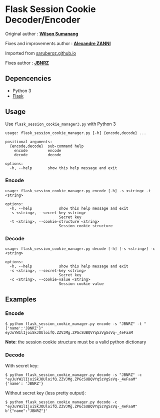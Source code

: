 # Flask Session Cookie Decoder/Encoder

Original author : [**Wilson Sumanang**](https://github.com/saruberoz)

Fixes and improvements author : [**Alexandre ZANNI**](https://github.com/noraj)

Imported from [saruberoz.github.io](http://saruberoz.github.io/flask-session-cookie-decoder-slash-encoder)

Fixes author : [**JBNRZ**](https://github.com/JBNRZ)

## Depencencies

+ Python 3
+ [Flask](https://pypi.python.org/pypi/Flask)

## Usage

Use `flask_session_cookie_manager3.py` with Python 3

```
usage: flask_session_cookie_manager.py [-h] {encode,decode} ...

positional arguments:
  {encode,decode}  sub-command help
    encode         encode
    decode         decode

options:
  -h, --help       show this help message and exit
```

### Encode

```
usage: flask_session_cookie_manager.py encode [-h] -s <string> -t <string>

options:
  -h, --help            show this help message and exit
  -s <string>, --secret-key <string>
                        Secret key
  -t <string>, --cookie-structure <string>
                        Session cookie structure
```

### Decode

```
usage: flask_session_cookie_manager.py decode [-h] [-s <string>] -c <string>

options:
  -h, --help            show this help message and exit
  -s <string>, --secret-key <string>
                        Secret key
  -c <string>, --cookie-value <string>
                        Session cookie value
```

## Examples

### Encode

```
$ python flask_session_cookie_manager.py encode -s "JBNRZ" -t "{'name':'JBNRZ'}"
eyJuYW1lIjoiSkJOUloifQ.ZZVJMg.ZPGcSUBQVYq5zVgSsVq-_4eFaaM
```

**Note**: the session cookie structure must be a valid python dictionary

### Decode

With secret key:

```
$ python flask_session_cookie_manager.py decode -s "JBNRZ" -c "eyJuYW1lIjoiSkJOUloifQ.ZZVJMg.ZPGcSUBQVYq5zVgSsVq-_4eFaaM"
{'name': 'JBNRZ'}
```

Without secret key (less pretty output):

```
$ python flask_session_cookie_manager.py decode -c "eyJuYW1lIjoiSkJOUloifQ.ZZVJMg.ZPGcSUBQVYq5zVgSsVq-_4eFaaM"
b'{"name":"JBNRZ"}'
```
